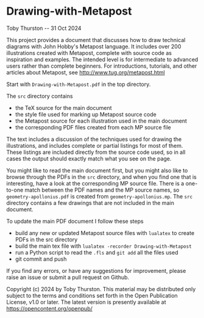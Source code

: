 # Drawing-with-Metapost

Toby Thurston -- 31 Oct 2024

This project provides a document that discusses how to draw technical diagrams
with John Hobby's Metapost language. It includes over 200 illustrations created
with Metapost, complete with source code as inspiration and examples.  The
intended level is for intermediate to advanced users rather than complete
beginners.  For introductions, tutorials, and other articles about Metapost, see
http://www.tug.org/metapost.html

Start with `Drawing-with-Metapost.pdf` in the top directory.

The `src` directory contains 
- the TeX source for the main document
- the style file used for marking up Metapost source code
- the Metapost source for each illustration used in the main document
- the corresponding PDF files created from each MP source file

The text includes a discussion of the techniques used for drawing the
illustrations, and includes complete or partial listings for most of them.
These listings are included directly from the source code used, so in all cases
the output should exactly match what you see on the page.

You might like to read the main document first, but you might also like to
browse through the PDFs in the `src` directory, and when you find one that is
interesting, have a look at the corresponding MP source file.  There is a
one-to-one match between the PDF names and the MP source names, so
`geometry-apollonius.pdf` is created from `geometry-apollonius.mp`.  The `src`
directory contains a few drawings that are not included in the main document.

To update the main PDF document I follow these steps

- build any new or updated Metapost source files with `lualatex` to create PDFs in the src directory
- build the main tex file with `lualatex -recorder Drawing-with-Metapost`
- run a Python script to read the `.fls` and `git add` all the files used
- git commit and push

If you find any errors, or have any suggestions for improvement, please raise an
issue or submit a pull request on Github.

Copyright (c) 2024 by Toby Thurston. This material may be distributed only
subject to the terms and conditions set forth in the Open Publication License,
v1.0 or later. 
The latest version is presently available at https://opencontent.org/openpub/
